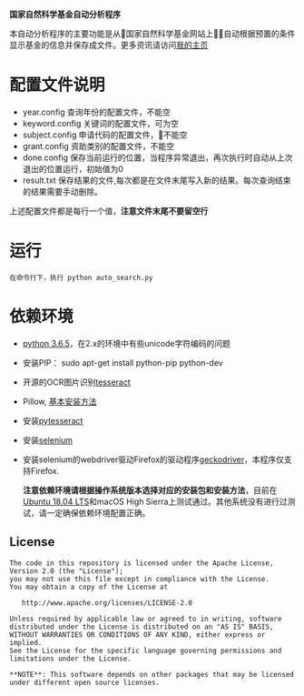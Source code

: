 
**国家自然科学基金自动分析程序**

本自动分析程序的主要功能是从国家自然科学基金网站上自动根据预置的条件显示基金的信息并保存成文件。更多资讯请访问[我的主页](https://cskxie.github.io)

# 配置文件说明
* year.config 查询年份的配置文件，不能空
* keyword.config 关键词的配置文件，可为空
* subject.config 申请代码的配置文件，不能空
* grant.config 资助类别的配置文件，不能空
* done.config 保存当前运行的位置，当程序异常退出，再次执行时自动从上次退出的位置运行，初始值为0
* result.txt 保存结果的文件,每次都是在文件末尾写入新的结果。每次查询结束的结果需要手动删除。

上述配置文件都是每行一个值，**注意文件末尾不要留空行**
 

# 运行
    在命令行下，执行 python auto_search.py

# 依赖环境
* [python 3.6.5](https://www.python.org/downloads/)，在2.x的环境中有些unicode字符编码的问题
* 安装PIP： sudo apt-get install python-pip python-dev
* 开源的OCR图片识别[tesseract](https://github.com/tesseract-ocr/tesseract)
* Pillow, [基本安装方法](https://pillow.readthedocs.io/en/5.1.x/)
* 安装[pytesseract](https://github.com/madmaze/pytesseract)
* 安装[selenium](https://pypi.org/project/selenium/)
* 安装selenium的webdriver驱动Firefox的驱动程序[geckodriver](https://github.com/mozilla/geckodriver/releases)，本程序仅支持Firefox. 

    **注意依赖环境请根据操作系统版本选择对应的安装包和安装方法**，目前在[Ubuntu 18.04 LTS](https://www.ubuntu.com/download/desktop)和macOS High Sierra上测试通过。其他系统没有进行过测试，请一定确保依赖环境配置正确。

## License

    The code in this repository is licensed under the Apache License, Version 2.0 (the "License");
    you may not use this file except in compliance with the License.
    You may obtain a copy of the License at

       http://www.apache.org/licenses/LICENSE-2.0

    Unless required by applicable law or agreed to in writing, software
    distributed under the License is distributed on an "AS IS" BASIS,
    WITHOUT WARRANTIES OR CONDITIONS OF ANY KIND, either express or implied.
    See the License for the specific language governing permissions and
    limitations under the License.

    **NOTE**: This software depends on other packages that may be licensed under different open source licenses.
